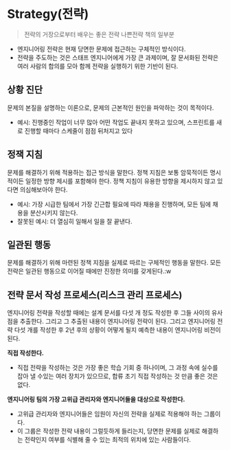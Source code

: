 # Strategy(전략)
> 전략의 거장으로부터 배우는 좋은 전략 나쁜전략 책의 일부분

- 엔지니어링 전략은 현재 당면한 문제에 접근하는 구체적인 방식이다.
- 전략을 주도하는 것은 스태프 엔지니어에게 가장 큰 과제이며, 잘 문서화된 전략은 여러 사람의 합의를 모아 함께 전략을 실행하기 위한 기반이 된다.

## 상황 진단
문제의 본질을 설명하는 이론으로, 문제의 근본적인 원인을 파악하는 것이 목적이다.
- 예시: 진행중인 작업이 너무 많아 어떤 작업도 끝내지 못하고 있으며, 스프린트를 새로 진행할 때마다 스케줄이 점점 뒤처지고 있다

## 정잭 지침
문제를 해결하기 위해 적용하는 접근 방식을 말한다. 정책 지침은 보통 암묵적이든 명시적이든 일정한 방향 제시를 포함해야 한다. 정책 지침이 유용한 방향을 제시하지 않고 있다면 의심해보아야 한다.
- 예시: 가장 시급한 팀에서 가장 긴근합 필요에 따라 채용을 진행하며, 모든 팀에 채용을 분산시키지 않는다.
- 잘못된 예시: 더 열심히 일해서 일을 잘 끝낸다.

## 일관된 행동
문제를 해결하기 위해 마련된 정책 지침을 실제로 따르는 구체적인 행동을 말한다.
모든 전략은 일관된 행동으로 이어질 때에만 진정한 의미를 갖게된다.:w

## 전략 문서 작성 프로세스(리스크 관리 프로세스)

엔지니어링 전략을 작성할 때에는 설계 문서를 다섯 개 정도 작성한 후 그들 사이의 유사점을 추출한다. 그리고 그 추출된 내용이 엔지니어링 전략이 된다.
그리고 엔지니어링 전략 다섯 개를 작성한 후 2년 후의 상황이 어떻게 될지 예측한 내용이 엔지니어링 비전이 된다.

**직접 작성한다.**
- 직접 전략을 작성하는 것은 가장 좋은 학습 기회 중 하나이며, 그 과정 속에 실수를 잡아 낼 수있는 여러 장치가 있으므로, 합류 초기 직접 작성하는 것 만큼 좋은 것은 없다.

**엔지니어링 팀의 가장 고위급 관리자와 엔지니어들을 대상으로 작성한다.**
- 고위급 관리자와 엔지니어들은 임원이 자신의 전략을 실제로 적용해야 하는 그룹이다.
- 이 그룹은 작성한 전략 내용이 그럴듯하게 들리는지, 당면한 문제를 실제로 해결하는 전략인지 여부를 식별해 줄 수 있는 최적의 위치에 있는 사람들이다.